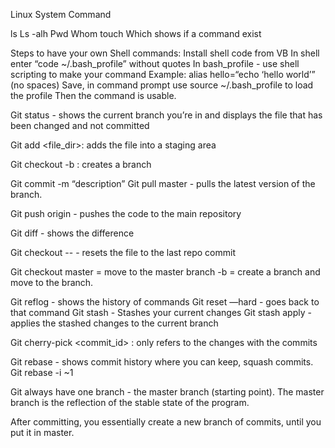 Linux System Command

ls
Ls -alh 
Pwd
Whom
touch 
Which shows if a command exist

Steps to have your own Shell commands:
Install shell code from VB
In shell enter “code ~/.bash_profile” without quotes
In bash_profile - use shell scripting to make your command
Example: alias hello=“echo ‘hello world’” (no spaces)
Save, in command prompt use source ~/.bash_profile to load the profile
Then the command is usable.


Git status - shows the current branch you’re in and displays the file that has been changed and not committed 

Git add <file_dir>: adds the file into a staging area 

Git checkout -b <branch name>: creates a branch

Git commit -m “description”
Git pull master - pulls the latest version of the branch.

Git push origin <branch name> - pushes the code to the main repository 

Git diff - shows the difference 

Git checkout -- <file name> - resets the file to the last repo commit

Git checkout master = move to the master branch
-b = create a branch and move to the branch. 

Git reflog - shows the history of commands
Git reset —hard <id from reflog> - goes back to that command
Git stash - Stashes your current changes
Git stash apply - applies the stashed changes to the current branch

Git cherry-pick <commit_id> : only refers to the changes with the commits

Git rebase - shows commit history where you can keep, squash commits.
Git rebase -i <commit id>~1

Git always have one branch - the master branch (starting point). The master branch is the reflection of the stable state of the program. 

After committing, you essentially create a new branch of commits, until you put it in master. 
